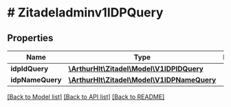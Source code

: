 # # Zitadeladminv1IDPQuery

## Properties

Name | Type | Description | Notes
------------ | ------------- | ------------- | -------------
**idpIdQuery** | [**\ArthurHlt\Zitadel\Model\V1IDPIDQuery**](V1IDPIDQuery.md) |  | [optional]
**idpNameQuery** | [**\ArthurHlt\Zitadel\Model\V1IDPNameQuery**](V1IDPNameQuery.md) |  | [optional]

[[Back to Model list]](../../README.md#models) [[Back to API list]](../../README.md#endpoints) [[Back to README]](../../README.md)
